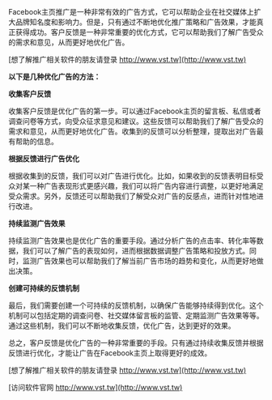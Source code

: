 Facebook主页推广是一种非常有效的广告方式，它可以帮助企业在社交媒体上扩大品牌知名度和影响力。但是，只有通过不断地优化推广策略和广告效果，才能真正获得成功。客户反馈是一种非常重要的优化方式，它可以帮助我们了解广告受众的需求和意见，从而更好地优化广告。

[想了解推广相关软件的朋友请登录 http://www.vst.tw](http://www.vst.tw)

**以下是几种优化广告的方法：**

**收集客户反馈**

收集客户反馈是优化广告的第一步。可以通过Facebook主页的留言板、私信或者调查问卷等方式，向受众征求意见和建议。这些反馈可以帮助我们了解广告受众的需求和意见，从而更好地优化广告。收集到的反馈可以分析整理，提取出对广告最有帮助的信息。

**根据反馈进行广告优化**

根据收集到的反馈，我们可以对广告进行优化。比如，如果收到的反馈表明目标受众对某一种广告表现形式更感兴趣，我们可以将广告内容进行调整，以更好地满足受众需求。另外，反馈还可以帮助我们了解受众对广告的反感点，进而针对性地进行改进。

**持续监测广告效果**

持续监测广告效果也是优化广告的重要手段。通过分析广告的点击率、转化率等数据，我们可以了解广告的表现如何，进而根据数据调整广告策略和投放方式。同时，监测广告效果也可以帮助我们了解当前广告市场的趋势和变化，从而更好地做出决策。

**创建可持续的反馈机制**

最后，我们需要创建一个可持续的反馈机制，以确保广告能够持续得到优化。这个机制可以包括定期的调查问卷、社交媒体留言板的监管、定期监测广告效果等等。通过这些机制，我们可以不断地收集反馈，优化广告，达到更好的效果。

总之，客户反馈是优化广告的一种非常重要的手段。只有通过持续收集反馈并根据反馈进行优化，才能让广告在Facebook主页上取得更好的成效。

[想了解推广相关软件的朋友请登录 http://www.vst.tw](http://www.vst.tw)


[访问软件官网 http://www.vst.tw](http://www.vst.tw)
